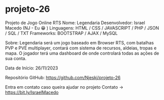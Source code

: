 # projeto-26
Projeto de Jogo Online RTS
Nome: Legendaria
Desenvolvedor: Israel Macedo (NJ - Eu :grin: )
Linguagens: HTML / CSS / JAVASCRIPT / PHP / JSON / SQL / TXT
Frameworks: BOOTSTRAP / AJAX / MySQL

Sobre:
Legendaria será um jogo baseado em Browser RTS, com batalhas PVP e PVE multiplayer, contará com sistema de recursos, aldeias, tropas e mapa. O jogador terá uma dashboard de onde controlará todas as ações de sua conta.

Data de Início: 26/11/2023

Repositório GitHub:
https://github.com/Njeskj/projeto-26

Entra em contato caso queira ajudar no projeto
Contato -> https://bit.ly/IsraelMacedo
